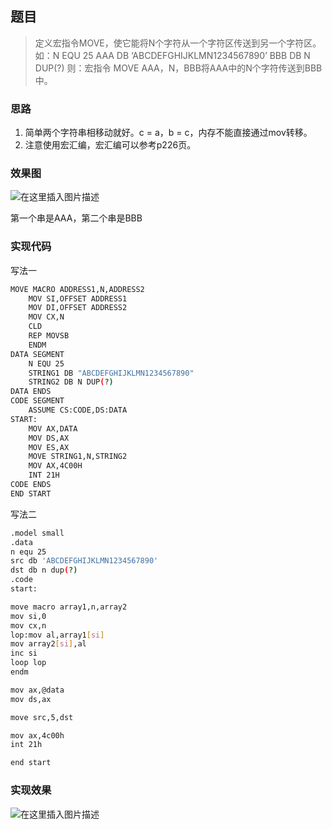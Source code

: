 ## 题目

> 定义宏指令MOVE，使它能将N个字符从一个字符区传送到另一个字符区。 如：N EQU 25 AAA DB ‘ABCDEFGHIJKLMN1234567890’ 
> BBB DB N DUP(?) 
> 则：宏指令 MOVE AAA，N，BBB将AAA中的N个字符传送到BBB中。
### 思路
1. 简单两个字符串相移动就好。c = a，b = c，内存不能直接通过mov转移。
2. 注意使用宏汇编，宏汇编可以参考p226页。
### 效果图
![在这里插入图片描述](https://img-blog.csdnimg.cn/20210615081834834.png?x-oss-process=image/watermark,type_ZmFuZ3poZW5naGVpdGk,shadow_10,text_aHR0cHM6Ly9ibG9nLmNzZG4ubmV0L3FxXzQ1NjE4NTIx,size_16,color_FFFFFF,t_70#pic_center)

第一个串是AAA，第二个串是BBB
### 实现代码
写法一
```bash
MOVE MACRO ADDRESS1,N,ADDRESS2
    MOV SI,OFFSET ADDRESS1
    MOV DI,OFFSET ADDRESS2
    MOV CX,N
    CLD
    REP MOVSB
    ENDM
DATA SEGMENT
    N EQU 25
    STRING1 DB "ABCDEFGHIJKLMN1234567890"
    STRING2 DB N DUP(?)
DATA ENDS
CODE SEGMENT
    ASSUME CS:CODE,DS:DATA
START:
    MOV AX,DATA
    MOV DS,AX
    MOV ES,AX
    MOVE STRING1,N,STRING2
    MOV AX,4C00H
    INT 21H
CODE ENDS
END START
```
写法二

```bash
.model small
.data
n equ 25
src db 'ABCDEFGHIJKLMN1234567890'
dst db n dup(?)
.code
start:

move macro array1,n,array2
mov si,0
mov cx,n
lop:mov al,array1[si]
mov array2[si],al
inc si
loop lop
endm

mov ax,@data
mov ds,ax

move src,5,dst

mov ax,4c00h
int 21h

end start
```

### 实现效果
![在这里插入图片描述](https://img-blog.csdnimg.cn/20210620234932811.png?x-oss-process=image/watermark,type_ZmFuZ3poZW5naGVpdGk,shadow_10,text_aHR0cHM6Ly9ibG9nLmNzZG4ubmV0L3FxXzQ1NjE4NTIx,size_16,color_FFFFFF,t_70#pic_center)
